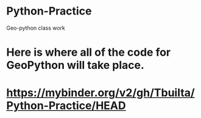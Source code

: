 # Python-Practice
Geo-python class work
# Here is where all of the code for GeoPython will take place.
# https://mybinder.org/v2/gh/Tbuilta/Python-Practice/HEAD
